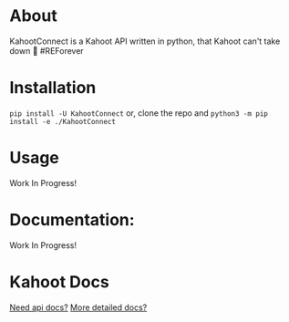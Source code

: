 # About
KahootConnect is a Kahoot API written in python, that Kahoot can't take down 🤡 #REForever

# Installation

`pip install -U KahootConnect`
or, clone the repo and
`python3 -m pip install -e ./KahootConnect`

# Usage

Work In Progress!

# Documentation:
Work In Progress!

# Kahoot Docs
 [Need api docs?](KahootProtocol.md)
 [More detailed docs?](KahootProtocolDetailed.md)
